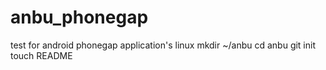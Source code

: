 anbu_phonegap
=============

test for android phonegap application's linux
mkdir ~/anbu
cd anbu
git init
touch README
